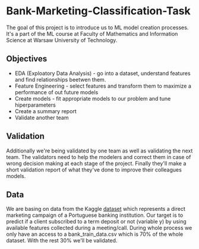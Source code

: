# Bank-Marketing-Classification-Task
The goal of this project is to introduce us to ML model creation processes. It's a part of the ML course at Faculty of Mathematics and Information Science at Warsaw University of Technology.
## Objectives
- EDA (Exploatory Data Analysis) - go into a dataset, understand features and find relationships beetwen them.
- Feature Engineering - select features and transform them to maximize a performance of out future models
- Create models - fit appropriate models to our problem and tune hiperparameters
- Create a summary report
- Validate another team
## Validation
Additionally we're being validated by one team as well as validating the next team. The validators need to help the modelers and correct them in case of wrong decision making at each stage of the project. Finally they'll make a short validation report of what they've done to improve their colleagues models.
## Data
We are basing on data from the Kaggle [dataset](https://www.kaggle.com/datasets/adilashrafi/bank-marketing-classification-task/data) which represents a direct marketing campaign of a Portuguese banking institution. Our target is to predict if a client subscribed to a term deposit or not (variable y) by using available features collected during a meeting/call. During whole process we only have an access to a bank_train_data.csv which is 70% of the whole dataset. With the rest 30% we'll be validated.
